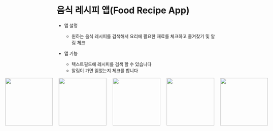 # 음식 레시피 앱(Food Recipe App)

- 앱 설명

  - 원하는 음식 레시피를 검색해서 요리에 필요한 재료를 체크하고 즐겨찾기 및 알림 체크

- 앱 기능
  - 텍스트필드에 레시피를 검색 할 수 있습니다
  - 알림이 가면 읽었는지 체크를 합니다

<div style="display: flex; justify-content: center;">
    <img src="https://github.com/user-attachments/assets/024596df-0923-4cfb-bc3a-eda07729a051" width="150" />&nbsp;&nbsp;&nbsp;&nbsp;&nbsp;
    <img src="https://github.com/user-attachments/assets/5d06234c-fb82-4d9e-b72a-7a704994d0d0" width="150" />&nbsp;&nbsp;&nbsp;&nbsp;&nbsp;
    <img src="https://github.com/user-attachments/assets/3d618464-7446-4545-9598-e6dcade491dc" width="150" />&nbsp;&nbsp;&nbsp;&nbsp;&nbsp;
    <img src="https://github.com/user-attachments/assets/da5cafc2-c8ec-48fb-9e09-b13aa9a311c6" width="150" />&nbsp;&nbsp;&nbsp;&nbsp;&nbsp;
    <img src="https://github.com/user-attachments/assets/3a475fe9-a78a-4ed7-8d97-324481f8d4c4" width="150" />
</div>
